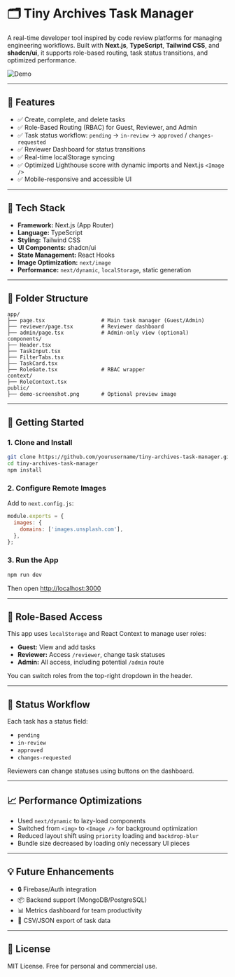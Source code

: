 # 🗂️ Tiny Archives Task Manager

A real-time developer tool inspired by code review platforms for managing engineering workflows. Built with **Next.js**, **TypeScript**, **Tailwind CSS**, and **shadcn/ui**, it supports role-based routing, task status transitions, and optimized performance.

![Demo](./public/demo-screenshot.png)

---

## 🚀 Features

- ✅ Create, complete, and delete tasks
- ✅ Role-Based Routing (RBAC) for Guest, Reviewer, and Admin
- ✅ Task status workflow: `pending` → `in-review` → `approved` / `changes-requested`
- ✅ Reviewer Dashboard for status transitions
- ✅ Real-time localStorage syncing
- ✅ Optimized Lighthouse score with dynamic imports and Next.js `<Image />`
- ✅ Mobile-responsive and accessible UI

---

## 📁 Tech Stack

- **Framework:** Next.js (App Router)
- **Language:** TypeScript
- **Styling:** Tailwind CSS
- **UI Components:** shadcn/ui
- **State Management:** React Hooks
- **Image Optimization:** `next/image`
- **Performance:** `next/dynamic`, `localStorage`, static generation

---

## 🧩 Folder Structure

```
app/
├── page.tsx                  # Main task manager (Guest/Admin)
├── reviewer/page.tsx         # Reviewer dashboard
├── admin/page.tsx            # Admin-only view (optional)
components/
├── Header.tsx
├── TaskInput.tsx
├── FilterTabs.tsx
├── TaskCard.tsx
├── RoleGate.tsx              # RBAC wrapper
context/
├── RoleContext.tsx
public/
├── demo-screenshot.png       # Optional preview image
```

---

## 🔧 Getting Started

### 1. Clone and Install

```bash
git clone https://github.com/yourusername/tiny-archives-task-manager.git
cd tiny-archives-task-manager
npm install
```

### 2. Configure Remote Images

Add to `next.config.js`:

```js
module.exports = {
  images: {
    domains: ['images.unsplash.com'],
  },
};
```

### 3. Run the App

```bash
npm run dev
```

Then open [http://localhost:3000](http://localhost:3000)

---

## 🔐 Role-Based Access

This app uses `localStorage` and React Context to manage user roles:

- **Guest:** View and add tasks
- **Reviewer:** Access `/reviewer`, change task statuses
- **Admin:** All access, including potential `/admin` route

You can switch roles from the top-right dropdown in the header.

---

## 🌈 Status Workflow

Each task has a status field:
- `pending`
- `in-review`
- `approved`
- `changes-requested`

Reviewers can change statuses using buttons on the dashboard.

---

## 📈 Performance Optimizations

- Used `next/dynamic` to lazy-load components
- Switched from `<img>` to `<Image />` for background optimization
- Reduced layout shift using `priority` loading and `backdrop-blur`
- Bundle size decreased by loading only necessary UI pieces

---

## 💡 Future Enhancements

- 🔒 Firebase/Auth integration
- 📦 Backend support (MongoDB/PostgreSQL)
- 📊 Metrics dashboard for team productivity
- 📂 CSV/JSON export of task data

---

## 📄 License

MIT License. Free for personal and commercial use.